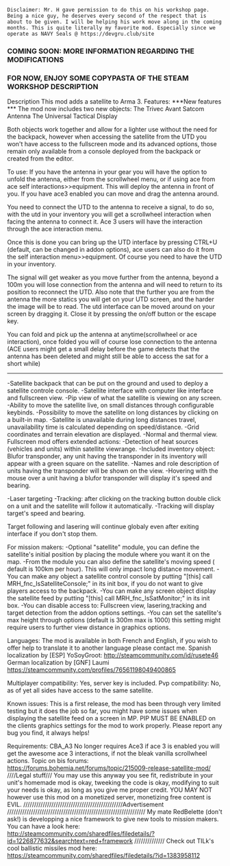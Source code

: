 ``
Disclaimer: Mr. H gave permission to do this on his workshop page. Being a nice guy, he deserves every second of the respect that is about to be given. I will be helping his work move along in the coming months. This is quite literally my favorite mod.
Especially since we operate as NAVY Seals @ https://devgru.club/site
``

### COMING SOON: MORE INFORMATION REGARDING THE MODIFICATIONS
### FOR NOW, ENJOY SOME COPYPASTA OF THE STEAM WORKSHOP DESCRIPTION
Description
This mod adds a satellite to Arma 3.
Features:
***New features ***
The mod now includes two new objects:
The Trivec Avant Satcom Antenna
The Universal Tactical Display

Both objects work together and allow for a lighter use without the need for the backpack, however when accessing the satellite from the UTD you won't have access to the fullscreen mode and its advanced options, those remain only available from a console deployed from the backpack or created from the editor.

To use:
If you have the antenna in your gear you will have the option to unfold the antenna, either from the scrollwheel menu, or if using ace from ace self interactions>>equipment.
This will deploy the antenna in front of you. If you have ace3 enabled you can move and drag the antenna around.

You need to connect the UTD to the antenna to receive a signal, to do so, with the utd in your inventory you will get a scrollwheel interaction when facing the antenna to connect it. Ace 3 users will have the interaction through the ace interaction menu.

Once this is done you can bring up the UTD interface by pressing CTRL+U (default, can be changed in addon options), ace users can also do it from the self interaction menu>>equipment. Of course you need to have the UTD in your inventory.

The signal will get weaker as you move further from the antenna, beyond a 100m you will lose connection from the antenna and will need to return to its position to reconnect the UTD. Also note that the further you are from the antenna the more statics you will get on your UTD screen, and the harder the image will be to read.
The utd interface can be moved around on your screen by dragging it. Close it by pressing the on/off button or the escape key.

You can fold and pick up the antenna at anytime(scrollwheel or ace interaction), once folded you will of course lose connection to the antenna (ACE users might get a small delay before the game detects that the antenna has been deleted and might still be able to access the sat for a short while)

*******************
-Satellite backpack that can be put on the ground and used to deploy a satellite controle console.
-Satellite interface with computer like interface and fullscreen view.
-Pip view of what the satellite is viewing on any screen.
-Ability to move the satellite live, on small distances through configurable keybinds.
-Possibility to move the satellite on long distances by clicking on a built-in map.
-Satellite is unavailable during long distances travel, unavailability time is calculated depending on speed/distance.
-Grid coordinates and terrain elevation are displayed.
-Normal and thermal view.
Fullscreen mod offers extended actions:
-Detection of heat sources (vehicles and units) within satellite viewrange.
-Included inventory object: Blufor transponder, any unit having the transponder in its inventory will appear with a green square on the satellite.
-Names and role description of units having the transponder will be shown on the view.
-Hovering with the mouse over a unit having a blufor transponder will display it's speed and bearing.

-Laser targeting
-Tracking: after clicking on the tracking button double click on a unit and the satellite will follow it automatically.
-Tracking will display target's speed and bearing.

Target following and lasering will continue globaly even after exiting interface if you don't stop them.

For mission makers:
-Optional "satellite" module, you can define the satellite's initial position by placing the module where you want it on the map.
-From the module you can also define the satellite's moving speed ( default is 100km per hour). This will only impact long distance movement.
-You can make any object a satellite control console by putting "[this] call MRH_fnc_IsSatelliteConsole;" in its init box, if you do not want to give players access to the backpack.
-You can make any screen object display the satellite feed by putting "[this] call MRH_fnc_IsSatMonitor;" in its init box.
-You can disable access to: Fullscreen view, lasering,tracking and target detection from the addon options settings.
-You can set the satellite's max height through options (default is 300m max is 1000) this setting might require users to further view distance in graphics options.

Languages: The mod is available in both French and English, if you wish to offer help to translate it to another language please contact me.
Spanish localization by [ESP] YoSoyGroot:
http://steamcommunity.com/id/rusete46
German localization by [GNF] Laumi
https://steamcommunity.com/profiles/76561198049400865

Multiplayer compatibility: Yes, server key is included.
Pvp compatibility: No, as of yet all sides have access to the same satellite.

Known issues: This is a first release, the mod has been through very limited testing but it does the job so far, you might have some issues when displaying the satellite feed on a screen in MP.
PIP MUST BE ENABLED on the clients graphics settings for the mod to work properly.
Please report any bug you find, it always helps!

Requirements:
CBA_A3
No longer requires Ace3 if ace 3 is enabled you will get the awesome ace 3 interactions, if not the bleak vanilla scrollwheel actions.
Topic on bis forums:
https://forums.bohemia.net/forums/topic/215009-release-satellite-mod/
////Legal stuff///
You may use this anyway you see fit, redistribute in your unit's homemade mod is okay, tweeking the code is okay, modifying to suit your needs is okay, as long as you give me proper credit.
YOU MAY NOT however use this mod on a monetized server, monetizing free content is EVIL.
//////////////////////////////////////////////Advertisement ////////////////////////////////////////////////////////////////
My mate RedBelette (don't ask!) is developping a nice framework to give new tools to mission makers.
You can have a look here: http://steamcommunity.com/sharedfiles/filedetails/?id=1226877632&searchtext=red+framework
//////////////
Check out TILk's cool ballistic missiles mod here:
https://steamcommunity.com/sharedfiles/filedetails/?id=1383958112
